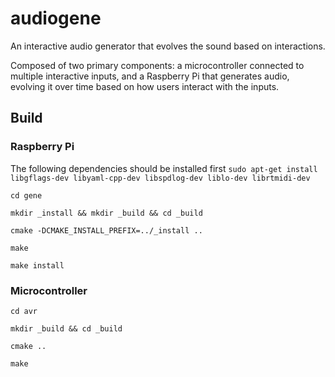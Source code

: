 # audiogene

An interactive audio generator that evolves the sound based on interactions.

Composed of two primary components: a microcontroller connected to multiple interactive inputs, and a Raspberry Pi that generates audio, evolving it over time based on how users interact with the inputs.

## Build

### Raspberry Pi
The following dependencies should be installed first
`sudo apt-get install libgflags-dev libyaml-cpp-dev libspdlog-dev liblo-dev librtmidi-dev`

`cd gene`

`mkdir _install && mkdir _build && cd _build`

`cmake -DCMAKE_INSTALL_PREFIX=../_install ..`

`make`

`make install`

### Microcontroller
`cd avr`

`mkdir _build && cd _build`

`cmake ..`

`make`

